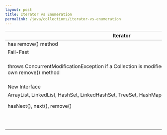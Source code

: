 ```yaml
---
layout: post
title: Iterator vs Enumeration
permalink: /java/collections/iterator-vs-enumeration
---
```


|Iterator						|Enumerator	|
|---							|---		|
|has remove() method			|			|
|Fail-Fast						|Fail-Safe	|
|throws ConcurrentModificationException if a Collection is modified while iterating other than its own remove() method|doesn’t throw ConcurrentModificationException if Collection is modified during the traversal.|
|New Interface					|Legacy Interface|
|ArrayList, LinkedList, HashSet, LinkedHashSet, TreeSet, HashMap, LinkedHashMap, TreeMap etc.|Vector, HashTable and Stack|
|hasNext(), next(), remove()	|hasMoreElements(), nextElement()	|
|			|twice as fast as Iterator	|
|			|uses very less memory|